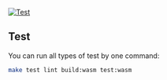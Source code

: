 [![Test](https://github.com/oka-is/alice/actions/workflows/test.yml/badge.svg)](https://github.com/oka-is/alice/actions/workflows/test.yml)

## Test
You can run all types of test by one command:
```bash
make test lint build:wasm test:wasm
```
